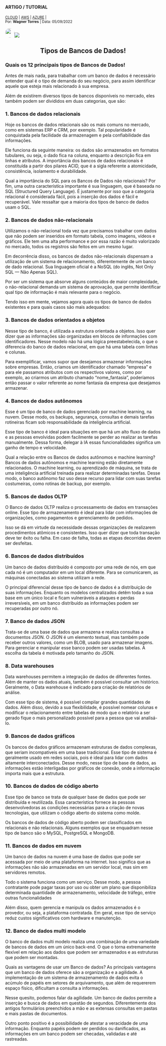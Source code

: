 #### ARTIGO / TUTORIAL <!--Obrigatorio-->

<SUB>[CLOUD](#) | [AWS](#) | [AZURE](#) |<br /></SUB>
<sub>Por:<strong> Wagner Torres</strong> | Data: 05/09/2022</sub>

<img style="border-radius: 65px;" alt="" width="30" height="30" class="avatar avatar-user width-full border color-bg-default" src="https://avatars.githubusercontent.com/u/44095306?v=4">[<img src = "https://img.shields.io/badge/GitHub-100000?style=for-the-badge&logo=github&logoColor=white">](https://github.com/wstorres)


<h2 align="center">Tipos de Bancos de Dados!</h2>
<!--(Obrigatorio)-->

### Quais os 12 principais tipos de Bancos de Dados!

Antes de mais nada, para trabalhar com um banco de dados é necessário entender qual é o tipo de demanda do seu negócio, para assim identificar aquele que esteja mais relacionado à sua empresa.

Além de existirem diversos tipos de bancos disponíveis no mercado, eles também podem ser divididos em duas categorias, que são:

### 1. Bancos de dados relacionais
Hoje os bancos de dados relacionais são os mais comuns no mercado, como em sistemas ERP e CRM, por exemplo. Tal popularidade é conquistada pela facilidade da armazenagem e pela confiabilidade das informações.

Ele funciona da seguinte maneira: os dados são armazenados em formatos tubulares, ou seja, o dado fica na coluna, enquanto a descrição fica em linhas e atributos. A importância dos bancos de dados relacionais é constituída a partir dos pilares ACID, que é a sigla referente a atomicidade, consistência, isolamento e durabilidade. 

Qual a importância do SQL para os Bancos de Dados não relacionais?
Por fim, uma outra característica importante é sua linguagem, que é baseada no SQL (Structured Query Language). É justamente por isso que a categoria relacional é considerada fácil, pois a inserção dos dados é fácil e recuperável. Vale ressaltar que a maioria dos tipos de banco de dados usam o SQL. 

### 2. Bancos de dados não-relacionais
Utilizamos o não-relacional toda vez que precisamos trabalhar com dados que não podem ser inseridos em formato tabela, como imagens, vídeos e gráficos. Ele tem uma alta performance e por essa razão é muito valorizado no mercado, todos os registros são feitos em um mesmo lugar.

Em decorrência disso, os bancos de dados não-relacionais dispensam a utilização de um sistema de relacionamento, diferentemente de um banco de dado relacional. Sua linguagem oficial é a NoSQL (do inglês, Not Only SQL — Não Apenas SQL).

Por ser um sistema que absorve alguns conteúdos de maior complexidade, o não-relacional demanda um sistema de aprovação, que permite identificar qual tipo de informação é mais relevante para o negócio. 

Tendo isso em mente, vejamos agora quais os tipos de banco de dados existentes e para quais casos são mais adequados:

### 3. Bancos de dados orientados a objetos
Nesse tipo de banco, é utilizada a estrutura orientada a objetos. Isso quer dizer que as informações são organizadas em blocos de informações com identificadores. Nesse modelo não há uma lógica preestabelecida, o que o diferencia do banco de dados relacional, em que há uma tabela com linhas e colunas. 

Para exemplificar, vamos supor que desejamos armazenar informações sobre empresas. Então, criamos um identificador chamado “empresa” e para ele passamos atributos com os respectivos valores, como por exemplo, ao criarmos um atributo chamado “nome_fantasia”, poderíamos então passar o valor referente ao nome fantasia da empresa que desejamos armazenar. 

### 4. Bancos de dados autônomos
Esse é um tipo de banco de dados gerenciado por machine learning, na nuvem. Desse modo, os backups, segurança, consultas e demais tarefas rotineiras ficam sob responsabilidade da inteligência artificial. 

Esse tipo de banco é ideal para situações em que há um alto fluxo de dados e as pessoas envolvidas podem facilmente se perder ao realizar as tarefas manualmente. Dessa forma, delegar à IA essas funcionalidades significa um ganho de tempo e velocidade.

Qual a relação entre os Bancos de dados autônomos e machine learning?
Bancos de dados autônomos e machine learning estão diretamente relacionados. O machine learning, ou aprendizado de máquina, se trata de uma inteligência artificial treinada para realizar determinadas tarefas. Desse modo, o banco autônomo faz uso desse recurso para lidar com suas tarefas costumeiras, como rotinas de backup, por exemplo.

### 5. Bancos de dados OLTP
O Banco de dados OLTP realiza o processamento de dados em transações online. Esse tipo de armazenamento é ideal para lidar com informações de organizações, como pagamentos e gerenciamento de pedidos. 

Isso se dá em virtude da necessidade dessas organizações de realizarem procedimentos atômicos e consistentes. Isso quer dizer que toda transação deve ter êxito ou falha. Em caso de falha, todas as etapas decorridas devem ser desfeitas.

### 6. Bancos de dados distribuídos
Um banco de dados distribuído é composto por uma rede de nós, em que cada nó é um computador em um local diferente. Para se comunicarem, as máquinas conectadas ao sistema utilizam a rede.

O principal diferencial desse tipo de banco de dados é a distribuição de suas informações. Enquanto os modelos centralizados detêm toda a sua base em um único local e ficam vulneráveis a ataques e perdas irreversíveis, em um banco distribuído as informações podem ser recuperadas por outro nó.

### 7. Banco de dados JSON
Trata-se de uma base de dados que armazena e realiza consultas a documentos JSON. O JSON é um elemento textual, mas também pode receber outros valores, como um BLOB, usado para armazenar imagens. Para gerenciar e manipular esse banco podem ser usadas tabelas. A escolha da tabela é motivada pelo tamanho do JSON. 

### 8. Data warehouses
Data warehouses permitem a integração de dados de diferentes fontes. Além de manter os dados atuais, também é possível consultar um histórico. Geralmente, o Data warehouse é indicado para criação de relatórios de análise.

Com esse tipo de sistema, é possível compilar grandes quantidades de dados. Além disso, devido a sua flexibilidade, é possível nomear colunas e modificar o relacionamento entre tabelas de modo que o relatório a ser gerado fique o mais personalizado possível para a pessoa que vai analisá-lo. 

### 9. Bancos de dados gráficos
Os bancos de dados gráficos armazenam estruturas de dados complexas, que seriam incompatíveis em uma base tradicional. Esse tipo de sistema é geralmente usado em redes sociais, pois é ideal para lidar com dados altamente interconectados. Desse modo, nesse tipo de base de dados, as informações estão interligadas por gráficos de conexão, onde a informação importa mais que a estrutura.

### 10. Bancos de dados de código aberto
Esse tipo de banco se trata de qualquer base de dados que pode ser distribuída e reutilizada. Essa característica fornece às pessoas desenvolvedoras as condições necessárias para a criação de novas tecnologias, que utilizam o código aberto do sistema como molde. 

Os bancos de dados de código aberto podem ser classificados em relacionais e não relacionais. Alguns exemplos que se enquadram nesse tipo de banco são o MySQL, PostgreSQL e MongoDB.

### 11. Bancos de dados em nuvem
Um banco de dados na nuvem é uma base de dados que pode ser acessada por meio de uma plataforma na internet. Isso significa que as informações não são armazenadas em um servidor local, mas sim em servidores remotos. 

Todo o sistema funciona como um serviço. Desse modo, a pessoa contratante pode pagar taxas por uso ou obter um plano que disponibiliza determinada quantidade de armazenamento, velocidade de tráfego, entre outras funcionalidades

Além disso, quem gerencia e manipula os dados armazenados é o provedor, ou seja, a plataforma contratada. Em geral, esse tipo de serviço reduz custos significativos com hardware e manutenção.

### 12. Banco de dados multi modelo 
O banco de dados multi modelo realiza uma combinação de uma variedade de bancos de dados em um único back-end. O que o torna extremamente flexível em relação aos dados que podem ser armazenados e as estruturas que podem ser montadas.

Quais as vantagens de usar um Banco de dados?
As principais vantagens que um banco de dados oferece são a organização e a agilidade. A implementação de um sistema de armazenamento de dados evita o acúmulo de papéis em setores de arquivamento, que além de requererem espaço físico, dificultam a consulta a informações. 

Nesse quesito, podemos falar da agilidade. Um banco de dados permite a inserção e busca de dados em questão de segundos. Diferentemente dos antigos formulários preenchidos a mão e as extensas consultas em pastas e mais pastas de documentos. 

Outro ponto positivo é a possibilidade de atestar a veracidade de uma informação. Enquanto papéis podem ser perdidos ou danificados, as informações em um banco podem ser checadas, validadas e até rastreadas.
